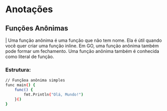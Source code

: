 # Anotações

## Funções Anônimas

| Uma função anônima é uma função que não tem nome. Ela é útil quando você quer criar uma função inline. Em GO, uma função anônima também pode formar um fechamento. Uma função anônima também é conhecida como literal de função.

### Estrutura:

```bash
// Funçãoa anônima simples
func main() {
	func() {
		fmt.Println("Olá, Mundo!")
	}()
}
```